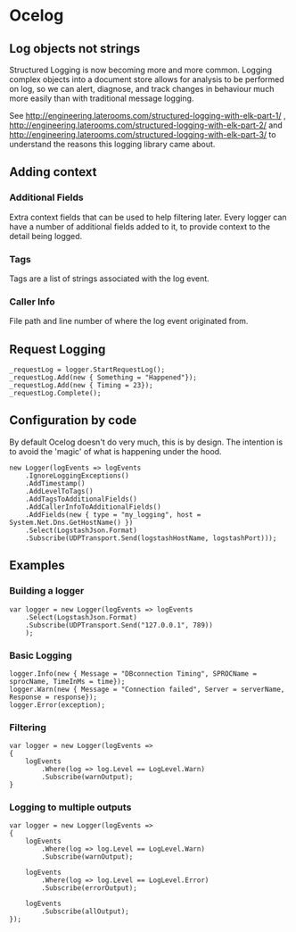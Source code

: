 # Ocelog

## Log objects not strings

Structured Logging is now becoming more and more common. Logging complex objects into a document store allows for analysis to be performed on log, so we can alert, diagnose, and track changes in behaviour much more easily than with traditional message logging.

See http://engineering.laterooms.com/structured-logging-with-elk-part-1/ , http://engineering.laterooms.com/structured-logging-with-elk-part-2/ and http://engineering.laterooms.com/structured-logging-with-elk-part-3/ to understand the reasons this logging library came about.

## Adding context

### Additional Fields

Extra context fields that can be used to help filtering later. Every logger can have a number of additional fields added to it, to provide context to the detail being logged.

### Tags

Tags are a list of strings associated with the log event.

### Caller Info

File path and line number of where the log event originated from.

## Request Logging

    _requestLog = logger.StartRequestLog();
    _requestLog.Add(new { Something = "Happened"});
    _requestLog.Add(new { Timing = 23});
    _requestLog.Complete();

## Configuration by code

By default Ocelog doesn't do very much, this is by design. The intention is to avoid the 'magic' of what is
happening under the hood.

    new Logger(logEvents => logEvents
        .IgnoreLoggingExceptions()
        .AddTimestamp()
        .AddLevelToTags()
        .AddTagsToAdditionalFields()
        .AddCallerInfoToAdditionalFields()
        .AddFields(new { type = "my_logging", host = System.Net.Dns.GetHostName() })
        .Select(LogstashJson.Format)
        .Subscribe(UDPTransport.Send(logstashHostName, logstashPort)));

## Examples

### Building a logger

    var logger = new Logger(logEvents => logEvents
        .Select(LogstashJson.Format)
        .Subscribe(UDPTransport.Send("127.0.0.1", 789))
        );

### Basic Logging

    logger.Info(new { Message = "DBconnection Timing", SPROCName = sprocName, TimeInMs = time});
    logger.Warn(new { Message = "Connection failed", Server = serverName, Response = response});
    logger.Error(exception);

### Filtering

    var logger = new Logger(logEvents =>
    {
        logEvents
            .Where(log => log.Level == LogLevel.Warn)
            .Subscribe(warnOutput);
    }

### Logging to multiple outputs

    var logger = new Logger(logEvents =>
    {
        logEvents
            .Where(log => log.Level == LogLevel.Warn)
            .Subscribe(warnOutput);

        logEvents
            .Where(log => log.Level == LogLevel.Error)
            .Subscribe(errorOutput);

        logEvents
            .Subscribe(allOutput);
    });

